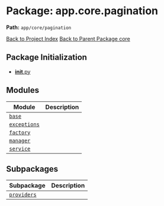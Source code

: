 # Package: app.core.pagination

**Path:** `app/core/pagination`

[Back to Project Index](../../../../index.md)
[Back to Parent Package core](../index.md)

## Package Initialization
- [__init__.py](init.md)

## Modules

| Module | Description |
| --- | --- |
| [`base`](base.md) |  |
| [`exceptions`](exceptions.md) |  |
| [`factory`](factory.md) |  |
| [`manager`](manager.md) |  |
| [`service`](service.md) |  |

## Subpackages

| Subpackage | Description |
| --- | --- |
| [`providers`](providers/index.md) |  |
